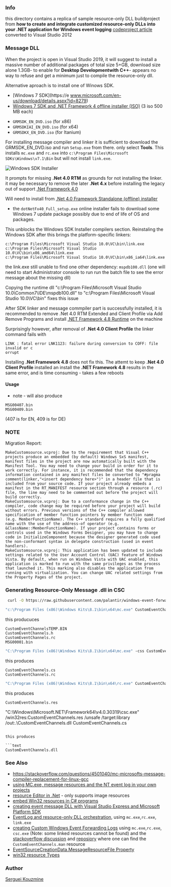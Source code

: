 ### Info

this directory contains a replica of sample resource-only DLL buildproject from __how to create and integrate customized resource-only DLLs into your .NET application for Windows event logging__
[codeproject article](https://www.codeproject.com/Articles/9889/EventLog-and-resource-only-DLL-orchestration)
converted to Visual Studio 2012

### Message DLL

When the project is open in Visual Studio 2019, it will suggest to install a massive number of additional packages of total size 5+GB, download size alone 1.3GB- to enable for __Desktop Developmentwith C++__- appears no way to refuse and get a minimum just to compile the resource-only dll.

Alternative aproach is to install one of Winows SDK.

  * [Windows 7 SDK](https://e www.microsoft.com/en-us/download/details.aspx?id=8279)
  * [Windows 7 SDK and .NET Framework 4 offline installer (ISO)](https://www.microsoft.com/en-us/download/details.aspx?id=8442) (3 iso 500 MB each)

  + `GRMSDK_EN_DVD.iso` (for x86)
  + `GRMSDKIAI_EN_DVD.iso` (for x64)
  + `GRMSDKX_EN_DVD.iso` (for Itanium)

For  installing message compiler and linker it is sufficient to
download the GRMSDK_EN_DVD.iso and run `Setup.exe` from there.
only select __Tools__. This installs `mc.exe` and `rc.exe` into `c:\Program Files\Microsoft SDKs\Windows\v7.1\Bin` but will not install `link.exe`.

![Windows SDK Installer](https://github.com/sergueik/powershell_ui_samples/blob/master/external/wix/basic-eventlog-source-installer/screenshots/capture-win7-sdk-installer.png)

It prompts for missing __.Net 4.0 RTM__ as grounds for not installing the linker.
it may be necessary to remove the later __.Net 4.x__ before installing the legacy out of support [.Net Framework 4.0](https://dotnet.microsoft.com/en-us/download/dotnet-framework/net40)


Will need to install from [.Net 4.0 Framework Standalone (offline) installer](https://www.microsoft.com/en-us/download/details.aspx?id=17718)
- the `dotNetFx40_Full_setup.exe` online installer fails to download some
Windows 7 update package possibly due to end of life of OS and packages.

This unblocks the Windows SDK Installer compilers section. Reinstaling the Windows SDK after this brings the platform-specific linkers:

```text
c:\Program Files\Microsoft Visual Studio 10.0\VC\bin\link.exe
c:\Program Files\Microsoft Visual Studio 10.0\VC\bin\x86_amd64\link.exe
c:\Program Files\Microsoft Visual Studio 10.0\VC\bin\x86_ia64\link.exe
```
the link.exe still unable to find one other dependency: `mspdb100.dll` (one will need to start Administrator console to run run the batch file to see the error message about the missing dll)

Copying the runtime dll "c:\Program Files\Microsoft Visual Studio 10.0\Common7\IDE\mspdb100.dll"
to "c:\Program Files\Microsoft Visual Studio 10.0\VC\bin"
fixes this issue

After SDK linker and message commpiler part is successfully installed, it is recommended to remove .Net 4.0 RTM  Extended and Client Profile via Add Remove Programs and install [.NET Framework 4.8 Runtime](https://dotnet.microsoft.com/en-us/download/dotnet-framework/thank-you/net48-web-installer) on the machine

Surprisingly however, after removal of __.Net 4.0 Client Profile__ the linker command fails with

```text
LINK : fatal error LNK1123: failure during conversion to COFF: file invalid or c
orrupt
```
Installing __.Net Framework 4.8__ does not fix this. The attemt to keep __.Net 4.0 Client Profile__ installed an install the
__.NET Framework 4.8__ results in the same error, and is time consuming - takes a few reboots

#### Usage

* note - will also produce

```text
MSG00407.bin
MSG00409.bin
```
(407 is for EN, 409 is for DE)

### NOTE  

Migration Report:

```
MakeCustomsource.vcproj: Due to the requirement that Visual C++ projects produce an embedded (by default) Windows SxS manifest, manifest files in the project are now automatically built with the Manifest Tool. You may need to change your build in order for it to work correctly. For instance, it is recommended that the dependency information contained in any manifest files be converted to "#pragma comment(linker,"<insert dependency here>")" in a header file that is included from your source code. If your project already embeds a manifest in the RT_MANIFEST resource section through a resource (.rc) file, the line may need to be commented out before the project will build correctly.
MakeCustomsource.vcproj: Due to a conformance change in the C++ compiler, code change may be required before your project will build without errors. Previous versions of the C++ compiler allowed specification of member function pointers by member function name (e.g. MemberFunctionName). The C++ standard requires a fully qualified name with the use of the address-of operator (e.g. &ClassName::MemberFunctionName). If your project contains forms or controls used in the Windows Forms Designer, you may have to change code in InitializeComponent because the designer generated code used the non-conformant syntax in delegate construction (used in event handlers).
MakeCustomsource.vcproj: This application has been updated to include settings related to the User Account Control (UAC) feature of Windows Vista. By default, when run on Windows Vista with UAC enabled, this application is marked to run with the same privileges as the process that launched it. This marking also disables the application from running with virtualization. You can change UAC related settings from the Property Pages of the project.
```
### Generating Resource-Only Message .dll in CSC

```sh
 curl -O https://raw.githubusercontent.com/palantir/windows-event-forwarding/master/windows-event-channels/CustomEventChannels.man
```
```cmd
"c:\Program Files (x86)\Windows Kits\8.1\bin\x64\mc.exe" CustomEventChannels.man
```
this producuces
```text
CustomEventChannelsTEMP.BIN
CustomEventChannels.h
CustomEventChannels.rc
MSG00001.bin
```

```cmd
"C:\Program Files (x86)\Windows Kits\8.1\bin\x64\mc.exe" -css CustomEventChannels.DummyEvent C:\ECMan\CustomEventChannels.man
```
this produces
```text
CustomEventChannels.cs
CustomEventChannels.rc
```
```cmd
"C:\Program Files (x86)\Windows Kits\8.1\bin\x64\rc.exe" CustomEventChannels.rc
```

this produces

```text
CustomEventChannels.res
```
"C:\Windows\Microsoft.NET\Framework64\v4.0.30319\csc.exe" /win32res:CustomEventChannels.res /unsafe /target:library /out:.\CustomEventChannels.dll CustomEventChannels.cs
```

this produces

```text
CustomEventChannels.dll
```


### See Also

  * https://stackoverflow.com/questions/4501040/mc-microsofts-message-compiler-replacement-for-linux-gcc
   * [using MC.exe, message resources and the NT event log in your own projects](https://www.codeproject.com/Articles/4166/Using-MC-exe-message-resources-and-the-NT-event-lo)
  * [resource Editor in .Net](https://www.codeproject.com/Articles/3208/Resource-Editor-NET) - only supports image resources
  * [embed Win32 resources in C# programs](https://www.codeproject.com/Articles/3348/Embed-Win32-resources-in-C-programs) 
  * [creating event message DLL with Visual Studio Express and Microsoft Platform SDK](https://www.eventsentry.com/blog/2010/11/creating-your-very-own-event-m.html)
  * [EventLog and resource-only DLL orchestration](https://www.codeproject.com/Articles/9889/EventLog-and-resource-only-DLL-orchestration), using `mc.exe`,`rc.exe`, `link.exe`
  * [creating Custom Windows Event Forwarding Logs](https://learn.microsoft.com/en-us/archive/blogs/russellt/creating-custom-windows-event-forwarding-logs) using `mc.exe`,`rc.exe`, `csc.exe` (Note: some linked resources cannot be found) and the [stackoverflow discussion](https://stackoverflow.com/questions/58682189/using-the-c-sharp-compler-to-compile-custom-channels-dll-for-event-viewer-rc-fil) and [reposiory](https://github.com/palantir/windows-event-forwarding/tree/master/windows-event-channels) where one can find the `CustomEventChannels.man` resource
  * [EventSourceCreationData.MessageResourceFile Property](https://learn.microsoft.com/en-us/dotnet/api/system.diagnostics.eventsourcecreationdata.messageresourcefile?view=windowsdesktop-7.0)	
  * [win32 resource Types](https://learn.microsoft.com/en-us/windows/win32/menurc/resource-types)
### Author
[Serguei Kouzmine](kouzmine_serguei@yahoo.com)
